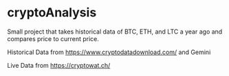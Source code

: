 # cryptoAnalysis

Small project that takes historical data of BTC, ETH, and LTC a year ago and compares price to current price.

Historical Data from https://www.cryptodatadownload.com/ and Gemini

Live Data from https://cryptowat.ch/
